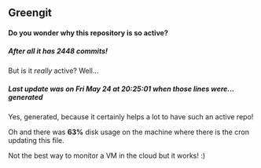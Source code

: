 ## Greengit

#### Do you wonder why this repository is so active?

##### After all it has 2448 commits!

But is it *really* active? Well...

##### Last update was on Fri May 24 at 20:25:01 when those lines were... generated

Yes, generated, because it certainly helps a lot to have such an active repo!

Oh and there was **63%** disk usage on the machine
where there is the cron updating this file.

Not the best way to monitor a VM in the cloud but it works! :)
